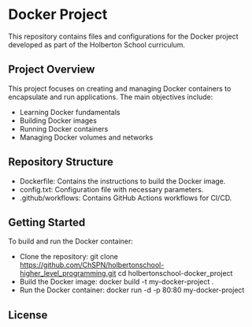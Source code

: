 # Docker Project #
This repository contains files and configurations for the Docker project developed as part of the Holberton School curriculum.

## Project Overview ##
This project focuses on creating and managing Docker containers to encapsulate and run applications. The main objectives include:
- Learning Docker fundamentals
- Building Docker images
- Running Docker containers
- Managing Docker volumes and networks

## Repository Structure ##
- Dockerfile: Contains the instructions to build the Docker image.
- config.txt: Configuration file with necessary parameters.
- .github/workflows: Contains GitHub Actions workflows for CI/CD.

## Getting Started ##
To build and run the Docker container:
- Clone the repository:
git clone https://github.com/ChSPN/holbertonschool-higher_level_programming.git
cd holbertonschool-docker_project
- Build the Docker image:
 docker build -t my-docker-project .
- Run the Docker container:
 docker run -d -p 80:80 my-docker-project

## License ##

